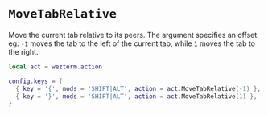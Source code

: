 # `MoveTabRelative`

Move the current tab relative to its peers.  The argument specifies an
offset. eg: `-1` moves the tab to the left of the current tab, while `1` moves
the tab to the right.

```lua
local act = wezterm.action

config.keys = {
  { key = '{', mods = 'SHIFT|ALT', action = act.MoveTabRelative(-1) },
  { key = '}', mods = 'SHIFT|ALT', action = act.MoveTabRelative(1) },
}
```


